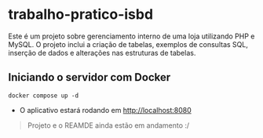 # trabalho-pratico-isbd

Este é um projeto sobre gerenciamento interno de uma loja utilizando PHP e MySQL. O projeto inclui a criação de tabelas, exemplos de consultas SQL, inserção de dados e alterações nas estruturas de tabelas.

## Iniciando o servidor com Docker

```shell
docker compose up -d
```

- O aplicativo estará rodando em <http://localhost:8080>

> Projeto e o REAMDE ainda estão em andamento :/
